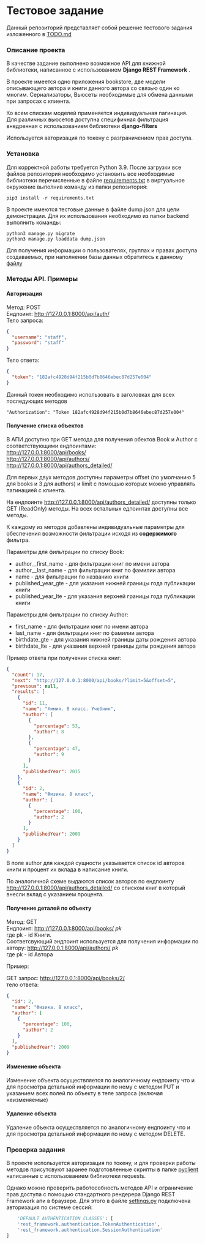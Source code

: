 # Тестовое задание

Данный репозиторий представляет собой решение тестового задания изложенного в [TODO.md](TODO.md)

### Описание проекта

В качестве задание выполнено возможное API для книжной библиотеки, написанное с использованием **Django REST Framework**
.

В проекте имеется одно приложения bookstore, две модели описывающего автора и книги данного автора со связью один ко
многим. Сериализаторы, Вьюсеты необходимые для обмена данными при запросах с клиента.

Ко всем спискам моделей применяется индивидуальная пагинация. Для различных вьюсетов доступна специфичная фильтрация
внедренная с использованием библиотеки **django-filters**

Используется авторизация по токену с разграничением прав доступа.

### Установка

Для корректной работы требуется Python 3.9. После загрузки все файлов репозитория необходимо установить все необходимые
библиотеки перечисленные в файле [requirements.txt](requirements.txt) в виртуальное окружение выполнив команду из папки
репозитория:

`pip3 install -r requirements.txt`

В проекте имеются тестовые данные в файле dump.json для цели демонстрации. Для их использования необходимо из папки 
backend выполнить команды:

`python3 manage.py migrate`  
`python3 manage.py loaddata dump.json`

Для получения информации о пользователях, группах и правах доступа создаваемых, при наполнении базы данных обратитесь к
данному [файлу](backend/bookstore/management/commands/filldb.py)

### Методы API. Примеры

#### Авторизация

Метод: POST  
Ендпоинт: http://127.0.0.1:8000/api/auth/  
Тело запроса:

```json
{
  "username": "staff",
  "password": "staff"
}
```

Тело ответа:

```json
{
  "token": "182afc4928d94f215b0d7b8646ebec87d257e004"
}
```

Данный токен необходимо использовать в заголовках для всех последующих методов

```
"Authorization": "Token 182afc4928d94f215b0d7b8646ebec87d257e004"
```

#### Получение списка объектов

В АПИ доступно три GET метода для получения обектов Book и Author с соответствующими ендпоинтами:  
http://127.0.0.1:8000/api/books/  
http://127.0.0.1:8000/api/authors/  
http://127.0.0.1:8000/api/authors_detailed/

Для первых двух методов доступны параметры offset (по умолчанию 5 для books и 3 для authors) и limit с помощью которых
можно управлять пагинацией с клиента.

На ендпоинте http://127.0.0.1:8000/api/authors_detailed/ доступны только GET (ReadOnly) методы. На всех остальных 
едпоинтах доступны все методы.

К каждому из методов добавлены индивидуальные параметры для обеспечения возможности фильтрации исходя из **содержимого**
фильтра.

Параметры для фильтрации по списку Book:

* author__first_name - для фильтрации книг по имени автора
* author__last_name - для фильтрации книг по фамилии автора
* name - для фильтрации по названию книги
* published_year_gte - для указания нижней границы года публикации книги
* published_year_lte - для указания верхней границы года публикации книги

Параметры для фильтрации по списку Author:

* first_name - для фильтрации книг по имени автора
* last_name - для фильтрации книг по фамилии автора
* birthdate_gte - для указания нижней границы даты рождения автора
* birthdate_lte - для указания верхней границы даты рождения автора

Пример ответа при получении списка книг:

```json lines
{
  "count": 17,
  "next": "http://127.0.0.1:8000/api/books/?limit=5&offset=5",
  "previous": null,
  "results": [
    {
      "id": 11,
      "name": "Химия. 8 класс. Учебник",
      "author": [
        {
          "percentage": 53,
          "author": 8
        },
        {
          "percentage": 47,
          "author": 9
        }
      ],
      "publishedYear": 2015
    },
    {
      "id": 2,
      "name": "Физика. 8 класс",
      "author": [
        {
          "percentage": 100,
          "author": 2
        }
      ],
      "publishedYear": 2009
    }
  ]
}
```

В поле author для каждой сущности указывается список id авторов книги и процент их вклада в
написание книги.

По аналогичной схеме выдаются список авторов по ендпоинту http://127.0.0.1:8000/api/authors_detailed/ со списком книг в который внесли вклад
с указанием процента.

#### Получение деталей по объекту

Метод: GET  
Ендпоинт: http://127.0.0.1:8000/api/books/ *pk*  
где pk - id Книги.  
Соответсвующий эндпоинт используется для получения информации по автору:
http://127.0.0.1:8000/api/authors/ *pk*   
где pk - id Автора

Пример:

GET запрос: http://127.0.0.1:8000/api/books/2/  
тело ответа:

```json lines
{
  "id": 2,
  "name": "Физика. 8 класс",
  "author": [
    {
      "percentage": 100,
      "author": 2
    }
  ],
  "publishedYear": 2009
}
```

#### Изменение объекта

Изменение объекта осуществляется по аналогичному ендпоинту что и для просмотра детальной информации по нему с методом
PUT и указанием всех полей по объекту в теле запроса (включая неизменяемые)

#### Удаление объекта

Удаление объекта осуществляется по аналогичному ендпоинту что и для просмотра детальной информации по нему с методом
DELETE.

### Проверка задания

В проекте используется авторизация по токену, и для проверки работы методов присутсвуют заранее подготовленные скрипты в
папке [pyclient](pyclient) написанные с использованием библиотеки requests.

Однако можно проверить работособность методов API и ограничение прав доступа с помощью стандартного рендерера Django
REST Framework апи в браузере. Для этого в файле [settings.py](backend/backend/settings.py) подключена авторизация по
системе сессий:

```python
    'DEFAULT_AUTHENTICATION_CLASSES': [
    'rest_framework.authentication.TokenAuthentication',
    'rest_framework.authentication.SessionAuthentication'
]
```